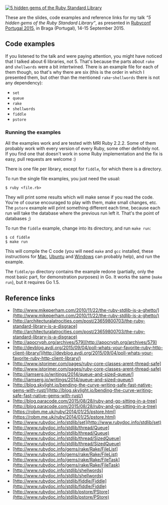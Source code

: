 [![5 hidden gems of the Ruby Standard Library](https://speakerd.s3.amazonaws.com/presentations/1648cae6655042b09737acd0dfd3ca6f/slide_0.jpg?1442427628)](https://speakerdeck.com/porras/5-hidden-gems-of-the-ruby-standard-library)

These are the slides, code examples and reference links for my talk *“5 hidden gems of the Ruby Standard Library“*, as presented in [Rubyconf Portugal 2015](http://rubyconf.pt/), in Braga (Portugal), 14-15 September 2015.

## Code examples

If you listened to the talk and were paying attention, you might have noticed that I talked about 6 libraries, not 5. That's because the parts about `rake` and `shellwords` were a bit intertwined. There is an example file for each of them though, so that's why there are six (this is the order in which I presented them, but other than the mentioned `rake`-`shellwords` there is not any dependency):

* `set`
* `queue`
* `rake`
* `shellwords`
* `fiddle`
* `pstore`

### Running the examples

All the examples work and are tested with MRI Ruby 2.2.2. Some of them probably work with every version of every Ruby, some other definitely not. If you find one that doesn't work in some Ruby implementation and the fix is easy, pull requests are welcome :)

There is one file per library, except for `fiddle`, for which there is a directory.

To run the single file examples, you just need the usual:

    $ ruby <file.rb>

They will print some results which will make sense if you read the code. You're of course encouraged to play with them, make small changes, etc. The `pstore` example will print something different each time, because each run will take the database where the previous run left it. That's the point of databases ;)

To run the `fiddle` example, change into its directory, and run `make run`:

    $ cd fiddle
    $ make run

This will compile the C code (you will need `make` and `gcc` installed, these instructions for [Mac](http://stackoverflow.com/questions/9353444/how-to-use-install-gcc-on-mac-os-x-10-8-xcode-4-4/9353468#9353468), [Ubuntu](https://help.ubuntu.com/community/InstallingCompilers#Installing_the_GNU_C_compiler_and_GNU_C.2B-.2B-_compiler) and [Windows](http://preshing.com/20141108/how-to-install-the-latest-gcc-on-windows/) can probably help), and run the example.

The `fiddle/go` directory contains the example redone (partially, only the most basic part, for demonstration purposes) in Go. It works the same (`make run`), but it requires Go 1.5.

## Reference links

* [http://www.mikeperham.com/2010/11/22/the-ruby-stdlib-is-a-ghetto/](http://www.mikeperham.com/2010/11/22/the-ruby-stdlib-is-a-ghetto/)
* [http://architecturalatrocities.com/post/23659800703/the-ruby-standard-library-is-a-disgrace](http://architecturalatrocities.com/post/23659800703/the-ruby-standard-library-is-a-disgrace)
* [http://apocryph.org/archives/579](http://apocryph.org/archives/579)
* [http://devblog.avdi.org/2015/09/04/poll-whats-your-favorite-ruby-http-client-library/](http://devblog.avdi.org/2015/09/04/poll-whats-your-favorite-ruby-http-client-library/)
* [http://www.jstorimer.com/pages/ruby-core-classes-arent-thread-safe](http://www.jstorimer.com/pages/ruby-core-classes-arent-thread-safe)
* [http://iamserg.io/writings/2014/queue-and-sized-queue/](http://iamserg.io/writings/2014/queue-and-sized-queue/)
* [http://blog.skylight.io/bending-the-curve-writing-safe-fast-native-gems-with-rust/](http://blog.skylight.io/bending-the-curve-writing-safe-fast-native-gems-with-rust/)
* [http://blog.paracode.com/2015/08/28/ruby-and-go-sitting-in-a-tree](http://blog.paracode.com/2015/08/28/ruby-and-go-sitting-in-a-tree)
* [https://robm.me.uk/ruby/2014/01/25/pstore.html](https://robm.me.uk/ruby/2014/01/25/pstore.html)
* [http://www.rubydoc.info/stdlib/set](http://www.rubydoc.info/stdlib/set)
* [http://www.rubydoc.info/stdlib/thread/Queue](http://www.rubydoc.info/stdlib/thread/Queue)
* [http://www.rubydoc.info/stdlib/thread/SizedQueue](http://www.rubydoc.info/stdlib/thread/SizedQueue)
* [http://www.rubydoc.info/gems/rake/Rake/FileList](http://www.rubydoc.info/gems/rake/Rake/FileList)
* [http://www.rubydoc.info/gems/rake/Rake/FileTask](http://www.rubydoc.info/gems/rake/Rake/FileTask)
* [http://www.rubydoc.info/stdlib/shellwords](http://www.rubydoc.info/stdlib/shellwords)
* [http://www.rubydoc.info/stdlib/fiddle/Fiddle](http://www.rubydoc.info/stdlib/fiddle/Fiddle)
* [http://www.rubydoc.info/stdlib/pstore/PStore](http://www.rubydoc.info/stdlib/pstore/PStore)
